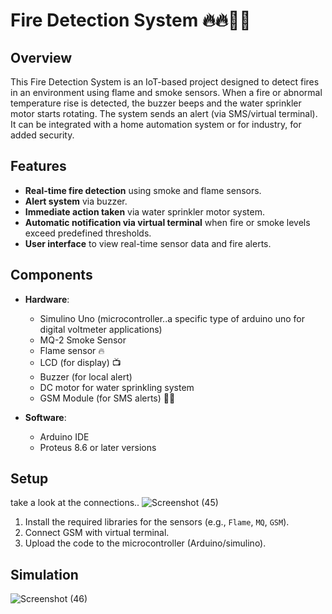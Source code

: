 # Fire Detection System 🔥🔥🧯🧯

## Overview

This Fire Detection System is an IoT-based project designed to detect fires in an environment using flame and smoke sensors. When a fire or abnormal temperature rise is detected, the buzzer beeps and the water sprinkler motor starts rotating. The system sends an alert (via SMS/virtual terminal). It can be integrated with a home automation system or for industry, for added security.

## Features

- **Real-time fire detection** using smoke and flame sensors.
- **Alert system** via buzzer.
- **Immediate action taken** via water sprinkler motor system.
- **Automatic notification via virtual terminal** when fire or smoke levels exceed predefined thresholds.
- **User interface** to view real-time sensor data and fire alerts.

## Components

- **Hardware**:
  - Simulino Uno (microcontroller..a specific type of arduino uno for digital voltmeter applications)
  - MQ-2 Smoke Sensor
  - Flame sensor 🔥
  - LCD (for display) 📺
  - Buzzer (for local alert) 
  - DC motor for water sprinkling system 
  - GSM Module (for SMS alerts) 📶📲

- **Software**:
  - Arduino IDE
  - Proteus 8.6 or later versions
    
## Setup

take a look at the connections..
![Screenshot (45)](https://github.com/user-attachments/assets/fa138fbe-4fd4-4598-8720-c0ecd264cc5a)


1. Install the required libraries for the sensors (e.g., `Flame`, `MQ`, `GSM`).
2. Connect GSM with virtual terminal.
3. Upload the code to the microcontroller (Arduino/simulino).

## Simulation

![Screenshot (46)](https://github.com/user-attachments/assets/5dee7852-377f-4f25-a000-296e5fcad477)








